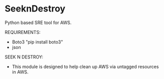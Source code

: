 # SeeknDestroy
Python based SRE tool for AWS.

REQUIREMENTS:
* Boto3 "pip install boto3"
* json


SEEK N DESTROY:
* This module is designed to help clean up AWS via untagged resources in AWS.
